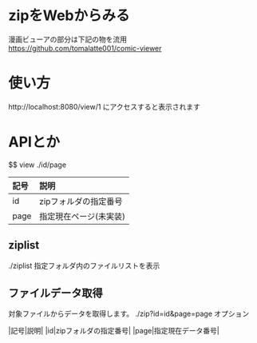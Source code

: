 # zipをWebからみる


漫画ビューアの部分は下記の物を流用\
https://github.com/tomalatte001/comic-viewer

# 使い方

http://localhost:8080/view/1 にアクセスすると表示されます

# APIとか

$$ view
./id/page

|記号|説明|
|:--|:--|
|id|zipフォルダの指定番号|
|page|指定現在ページ(未実装)|

## ziplist
./ziplist
指定フォルダ内のファイルリストを表示

## ファイルデータ取得
対象ファイルからデータを取得します。
./zip?id=id&page=page
オプション

|記号|説明|
|id|zipフォルダの指定番号|
|page|指定現在データ番号|

